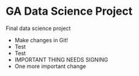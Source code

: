 # GA Data Science Project
Final data science project

* Make changes in Git!
* Test
* Test
* IMPORTANT THING NEEDS SIGNING
* One more important change